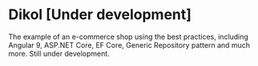 # Dikol [Under development]
The example of an e-commerce shop using the best practices, including Angular 9, ASP.NET Core, EF Core, Generic Repository pattern and much more. Still under development.
